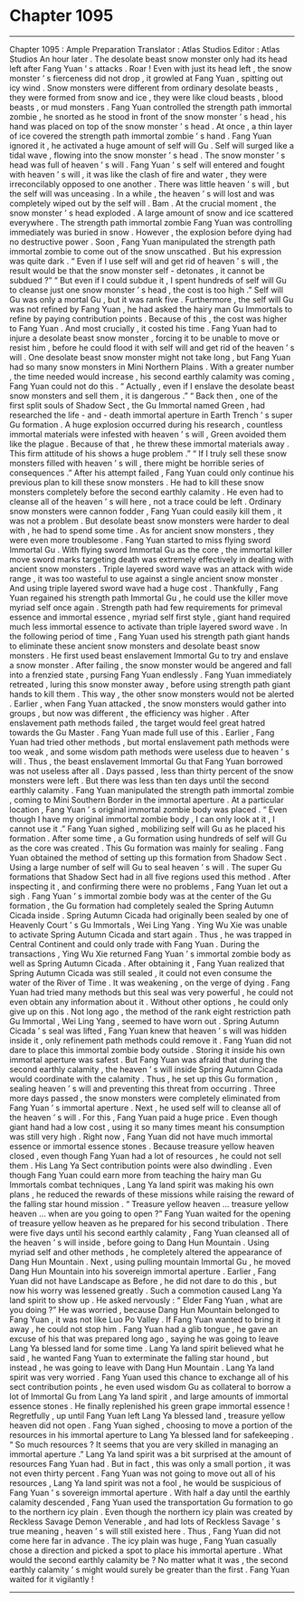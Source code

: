 
# Chapter 1095


---

Chapter 1095 : Ample Preparation
Translator :
Atlas Studios
Editor :
Atlas Studios
An hour later .
The desolate beast snow monster only had its head left after Fang Yuan ’ s attacks .
Roar !
Even with just its head left , the snow monster ’ s fierceness did not drop , it growled at Fang Yuan , spitting out icy wind .
Snow monsters were different from ordinary desolate beasts , they were formed from snow and ice , they were like cloud beasts , blood beasts , or mud monsters .
Fang Yuan controlled the strength path immortal zombie , he snorted as he stood in front of the snow monster ’ s head , his hand was placed on top of the snow monster ’ s head .
At once , a thin layer of ice covered the strength path immortal zombie ’ s hand .
Fang Yuan ignored it , he activated a huge amount of self will Gu .
Self will surged like a tidal wave , flowing into the snow monster ’ s head .
The snow monster ’ s head was full of heaven ’ s will .
Fang Yuan ’ s self will entered and fought with heaven ’ s will , it was like the clash of fire and water , they were irreconcilably opposed to one another .
There was little heaven ’ s will , but the self will was unceasing .
In a while , the heaven ’ s will lost and was completely wiped out by the self will .
Bam .
At the crucial moment , the snow monster ’ s head exploded .
A large amount of snow and ice scattered everywhere .
The strength path immortal zombie Fang Yuan was controlling immediately was buried in snow .
However , the explosion before dying had no destructive power . Soon , Fang Yuan manipulated the strength path immortal zombie to come out of the snow unscathed .
But his expression was quite dark .
“ Even if I use self will and get rid of heaven ’ s will , the result would be that the snow monster self - detonates , it cannot be subdued ?”
“ But even if I could subdue it , I spent hundreds of self will Gu to cleanse just one snow monster ’ s head , the cost is too high .”
Self will Gu was only a mortal Gu , but it was rank five .
Furthermore , the self will Gu was not refined by Fang Yuan , he had asked the hairy man Gu Immortals to refine by paying contribution points . Because of this , the cost was higher to Fang Yuan .
And most crucially , it costed his time .
Fang Yuan had to injure a desolate beast snow monster , forcing it to be unable to move or resist him , before he could flood it with self will and get rid of the heaven ’ s will .
One desolate beast snow monster might not take long , but Fang Yuan had so many snow monsters in Mini Northern Plains .
With a greater number , the time needed would increase , his second earthly calamity was coming , Fang Yuan could not do this .
“ Actually , even if I enslave the desolate beast snow monsters and sell them , it is dangerous .”
“ Back then , one of the first split souls of Shadow Sect , the Gu Immortal named Green , had researched the life - and - death immortal aperture in Earth Trench ’ s super Gu formation . A huge explosion occurred during his research , countless immortal materials were infested with heaven ’ s will , Green avoided them like the plague . Because of that , he threw these immortal materials away . This firm attitude of his shows a huge problem .”
“ If I truly sell these snow monsters filled with heaven ’ s will , there might be horrible series of consequences .”
After his attempt failed , Fang Yuan could only continue his previous plan to kill these snow monsters .
He had to kill these snow monsters completely before the second earthly calamity . He even had to cleanse all of the heaven ’ s will here , not a trace could be left .
Ordinary snow monsters were cannon fodder , Fang Yuan could easily kill them , it was not a problem .
But desolate beast snow monsters were harder to deal with , he had to spend some time . As for ancient snow monsters , they were even more troublesome .
Fang Yuan started to miss flying sword Immortal Gu .
With flying sword Immortal Gu as the core , the immortal killer move sword marks targeting death was extremely effectively in dealing with ancient snow monsters . Triple layered sword wave was an attack with wide range , it was too wasteful to use against a single ancient snow monster .
And using triple layered sword wave had a huge cost .
Thankfully , Fang Yuan regained his strength path Immortal Gu , he could use the killer move myriad self once again .
Strength path had few requirements for primeval essence and immortal essence , myriad self first style , giant hand required much less immortal essence to activate than triple layered sword wave .
In the following period of time , Fang Yuan used his strength path giant hands to eliminate these ancient snow monsters and desolate beast snow monsters .
He first used beast enslavement Immortal Gu to try and enslave a snow monster .
After failing , the snow monster would be angered and fall into a frenzied state , pursing Fang Yuan endlessly .
Fang Yuan immediately retreated , luring this snow monster away , before using strength path giant hands to kill them .
This way , the other snow monsters would not be alerted .
Earlier , when Fang Yuan attacked , the snow monsters would gather into groups , but now was different , the efficiency was higher .
After enslavement path methods failed , the target would feel great hatred towards the Gu Master . Fang Yuan made full use of this .
Earlier , Fang Yuan had tried other methods , but mortal enslavement path methods were too weak , and some wisdom path methods were useless due to heaven ’ s will .
Thus , the beast enslavement Immortal Gu that Fang Yuan borrowed was not useless after all .
Days passed , less than thirty percent of the snow monsters were left . But there was less than ten days until the second earthly calamity .
Fang Yuan manipulated the strength path immortal zombie , coming to Mini Southern Border in the immortal aperture .
At a particular location , Fang Yuan ’ s original immortal zombie body was placed .
“ Even though I have my original immortal zombie body , I can only look at it , I cannot use it .” Fang Yuan sighed , mobilizing self will Gu as he placed his formation .
After some time , a Gu formation using hundreds of self will Gu as the core was created .
This Gu formation was mainly for sealing .
Fang Yuan obtained the method of setting up this formation from Shadow Sect .
Using a large number of self will Gu to seal heaven ’ s will .
The super Gu formations that Shadow Sect had in all five regions used this method .
After inspecting it , and confirming there were no problems , Fang Yuan let out a sigh .
Fang Yuan ’ s immortal zombie body was at the center of the Gu formation , the Gu formation had completely sealed the Spring Autumn Cicada inside .
Spring Autumn Cicada had originally been sealed by one of Heavenly Court ’ s Gu Immortals , Wei Ling Yang . Ying Wu Xie was unable to activate Spring Autumn Cicada and start again . Thus , he was trapped in Central Continent and could only trade with Fang Yuan .
During the transactions , Ying Wu Xie returned Fang Yuan ’ s immortal zombie body as well as Spring Autumn Cicada .
After obtaining it , Fang Yuan realized that Spring Autumn Cicada was still sealed , it could not even consume the water of the River of Time . It was weakening , on the verge of dying .
Fang Yuan had tried many methods but this seal was very powerful , he could not even obtain any information about it . Without other options , he could only give up on this .
Not long ago , the method of the rank eight restriction path Gu Immortal , Wei Ling Yang , seemed to have worn out . Spring Autumn Cicada ’ s seal was lifted , Fang Yuan knew that heaven ’ s will was hidden inside it , only refinement path methods could remove it .
Fang Yuan did not dare to place this immortal zombie body outside . Storing it inside his own immortal aperture was safest .
But Fang Yuan was afraid that during the second earthly calamity , the heaven ’ s will inside Spring Autumn Cicada would coordinate with the calamity . Thus , he set up this Gu formation , sealing heaven ’ s will and preventing this threat from occurring .
Three more days passed , the snow monsters were completely eliminated from Fang Yuan ’ s immortal aperture .
Next , he used self will to cleanse all of the heaven ’ s will .
For this , Fang Yuan paid a huge price . Even though giant hand had a low cost , using it so many times meant his consumption was still very high .
Right now , Fang Yuan did not have much immortal essence or immortal essence stones .
Because treasure yellow heaven closed , even though Fang Yuan had a lot of resources , he could not sell them . His Lang Ya Sect contribution points were also dwindling .
Even though Fang Yuan could earn more from teaching the hairy man Gu Immortals combat techniques , Lang Ya land spirit was making his own plans , he reduced the rewards of these missions while raising the reward of the falling star hound mission .
“ Treasure yellow heaven … treasure yellow heaven … when are you going to open ?”
Fang Yuan waited for the opening of treasure yellow heaven as he prepared for his second tribulation .
There were five days until his second earthly calamity , Fang Yuan cleansed all of the heaven ’ s will inside , before going to Dang Hun Mountain .
Using myriad self and other methods , he completely altered the appearance of Dang Hun Mountain .
Next , using pulling mountain Immortal Gu , he moved Dang Hun Mountain into his sovereign immortal aperture .
Earlier , Fang Yuan did not have Landscape as Before , he did not dare to do this , but now his worry was lessened greatly .
Such a commotion caused Lang Ya land spirit to show up .
He asked nervously : “ Elder Fang Yuan , what are you doing ?”
He was worried , because Dang Hun Mountain belonged to Fang Yuan , it was not like Luo Po Valley . If Fang Yuan wanted to bring it away , he could not stop him .
Fang Yuan had a glib tongue , he gave an excuse of his that was prepared long ago , saying he was going to leave Lang Ya blessed land for some time .
Lang Ya land spirit believed what he said , he wanted Fang Yuan to exterminate the falling star hound , but instead , he was going to leave with Dang Hun Mountain .
Lang Ya land spirit was very worried .
Fang Yuan used this chance to exchange all of his sect contribution points , he even used wisdom Gu as collateral to borrow a lot of Immortal Gu from Lang Ya land spirit , and large amounts of immortal essence stones .
He finally replenished his green grape immortal essence !
Regretfully , up until Fang Yuan left Lang Ya blessed land , treasure yellow heaven did not open .
Fang Yuan sighed , choosing to move a portion of the resources in his immortal aperture to Lang Ya blessed land for safekeeping .
“ So much resources ? It seems that you are very skilled in managing an immortal aperture .” Lang Ya land spirit was a bit surprised at the amount of resources Fang Yuan had .
But in fact , this was only a small portion , it was not even thirty percent .
Fang Yuan was not going to move out all of his resources , Lang Ya land spirit was not a fool , he would be suspicious of Fang Yuan ’ s sovereign immortal aperture .
With half a day until the earthly calamity descended , Fang Yuan used the transportation Gu formation to go to the northern icy plain .
Even though the northern icy plain was created by Reckless Savage Demon Venerable , and had lots of Reckless Savage ’ s true meaning , heaven ’ s will still existed here .
Thus , Fang Yuan did not come here far in advance .
The icy plain was huge , Fang Yuan casually chose a direction and picked a spot to place his immortal aperture .
What would the second earthly calamity be ?
No matter what it was , the second earthly calamity ’ s might would surely be greater than the first .
Fang Yuan waited for it vigilantly !

---

